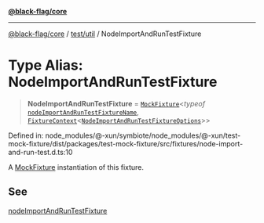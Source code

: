 [**@black-flag/core**](../../../README.md)

***

[@black-flag/core](../../../README.md) / [test/util](../README.md) / NodeImportAndRunTestFixture

# Type Alias: NodeImportAndRunTestFixture

> **NodeImportAndRunTestFixture** = [`MockFixture`](MockFixture.md)\<*typeof* [`nodeImportAndRunTestFixtureName`](../variables/nodeImportAndRunTestFixtureName.md), [`FixtureContext`](FixtureContext.md)\<[`NodeImportAndRunTestFixtureOptions`](NodeImportAndRunTestFixtureOptions.md)\>\>

Defined in: node\_modules/@-xun/symbiote/node\_modules/@-xun/test-mock-fixture/dist/packages/test-mock-fixture/src/fixtures/node-import-and-run-test.d.ts:10

A [MockFixture](MockFixture.md) instantiation of this fixture.

## See

[nodeImportAndRunTestFixture](../functions/nodeImportAndRunTestFixture.md)
